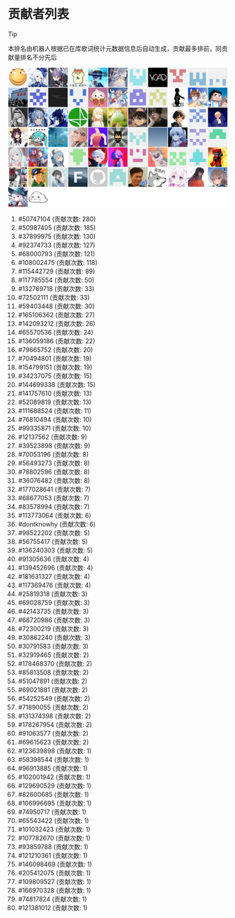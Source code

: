 # 贡献者列表

> [!TIP]
> 本排名由机器人根据已在库歌词统计元数据信息后自动生成，贡献最多排前，同贡献量排名不分先后

![贡献者头像画廊](./CONTRIBUTORS.svg)

1. #50747104 (贡献次数: 280)
2. #50987405 (贡献次数: 185)
3. #37899975 (贡献次数: 130)
4. #92374733 (贡献次数: 127)
5. #68000793 (贡献次数: 121)
6. #108002475 (贡献次数: 118)
7. #115442729 (贡献次数: 89)
8. #117785554 (贡献次数: 50)
9. #132769718 (贡献次数: 33)
10. #72502111 (贡献次数: 33)
11. #59403448 (贡献次数: 30)
12. #165106362 (贡献次数: 27)
13. #142093212 (贡献次数: 26)
14. #65570536 (贡献次数: 24)
15. #136059186 (贡献次数: 22)
16. #79665752 (贡献次数: 20)
17. #70494801 (贡献次数: 19)
18. #154799151 (贡献次数: 19)
19. #34237075 (贡献次数: 15)
20. #144699338 (贡献次数: 15)
21. #141757610 (贡献次数: 13)
22. #52089819 (贡献次数: 13)
23. #111688524 (贡献次数: 11)
24. #76810494 (贡献次数: 10)
25. #99335871 (贡献次数: 10)
26. #12137562 (贡献次数: 9)
27. #39523898 (贡献次数: 9)
28. #70053196 (贡献次数: 8)
29. #56493273 (贡献次数: 8)
30. #78802596 (贡献次数: 8)
31. #36076482 (贡献次数: 8)
32. #177028641 (贡献次数: 7)
33. #68677053 (贡献次数: 7)
34. #83578994 (贡献次数: 7)
35. #113773064 (贡献次数: 6)
36. #dontknowhy (贡献次数: 6)
37. #98522202 (贡献次数: 5)
38. #56755417 (贡献次数: 5)
39. #136240303 (贡献次数: 5)
40. #91305636 (贡献次数: 4)
41. #139452696 (贡献次数: 4)
42. #181631327 (贡献次数: 4)
43. #117369476 (贡献次数: 4)
44. #25819318 (贡献次数: 3)
45. #69028759 (贡献次数: 3)
46. #42143735 (贡献次数: 3)
47. #68720986 (贡献次数: 3)
48. #72300219 (贡献次数: 3)
49. #30862240 (贡献次数: 3)
50. #30791583 (贡献次数: 3)
51. #32919465 (贡献次数: 2)
52. #178468370 (贡献次数: 2)
53. #85813508 (贡献次数: 2)
54. #51047891 (贡献次数: 2)
55. #69021881 (贡献次数: 2)
56. #54252549 (贡献次数: 2)
57. #71890055 (贡献次数: 2)
58. #131374398 (贡献次数: 2)
59. #178267954 (贡献次数: 2)
60. #91063577 (贡献次数: 2)
61. #69615623 (贡献次数: 2)
62. #123639898 (贡献次数: 1)
63. #58398544 (贡献次数: 1)
64. #96913885 (贡献次数: 1)
65. #102001942 (贡献次数: 1)
66. #129690529 (贡献次数: 1)
67. #82600685 (贡献次数: 1)
68. #106996695 (贡献次数: 1)
69. #74950717 (贡献次数: 1)
70. #65543422 (贡献次数: 1)
71. #101032423 (贡献次数: 1)
72. #107782670 (贡献次数: 1)
73. #93859788 (贡献次数: 1)
74. #121210361 (贡献次数: 1)
75. #146098469 (贡献次数: 1)
76. #205412075 (贡献次数: 1)
77. #109809527 (贡献次数: 1)
78. #166970328 (贡献次数: 1)
79. #74817824 (贡献次数: 1)
80. #121381012 (贡献次数: 1)
